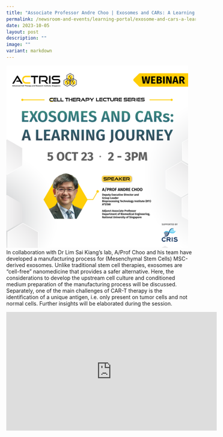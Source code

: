 ```yaml
---
title: "Associate Professor Andre Choo | Exosomes and CARs: A Learning Journey"
permalink: /newsroom-and-events/learning-portal/exosome-and-cars-a-learning-journey/
date: 2023-10-05
layout: post
description: ""
image: ""
variant: markdown
---
```

<div style="margin-right: 20px; float: left;">
    <img src="/images/Learning%20Portal/2023/webinar_square%20-%20website.png" style="width:500px">
</div>
	
In collaboration with Dr Lim Sai Kiang’s lab, A/Prof Choo and his team have developed a manufacturing process for (Mesenchymal Stem Cells) MSC-derived exosomes. Unlike traditional stem cell therapies, exosomes are “cell-free” nanomedicine that provides a safer alternative. Here, the considerations to develop the upstream cell culture and conditioned medium preparation of the manufacturing process will be discussed. Separately, one of the main challenges of CAR-T therapy is the identification of a unique antigen, i.e. only present on tumor cells and not normal cells. Further insights will be elaborated during the session.

<iframe allowfullscreen="" allow="accelerometer; autoplay; clipboard-write; encrypted-media; gyroscope; picture-in-picture; web-share" frameborder="0" title="YouTube video player" src="https://www.youtube.com/embed/g50hsAKm-Jo?si=ONWlktRG2SRRZ22e" height="315" width="560"></iframe>
